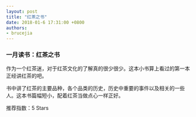 ```yaml
---
layout: post
title: "红茶之书"
date: 2018-01-6 17:31:00 +0800
authors:
- brucejia
---
```



### 一月读书：红茶之书

作为一个红茶迷，对于红茶文化的了解真的很少很少。这本小书算上看过的第一本正经讲红茶的吧。

书中讲了红茶的主要品种，各个品类的历史，历史中重要的事件以及相关的一些人。这本书篇幅短小，配着红茶当做点心一样正好。

推荐指数：5 Stars
